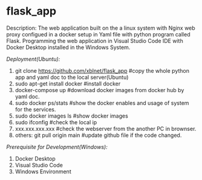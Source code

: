 # flask_app

Description: 
The web application built on the a linux system with Nginx web proxy configued in a docker setup in Yaml file with python program called Flask. 
Programming the web application in Visual Studio Code IDE with Docker Desktop installed in the Windows System.

*Deployment(Ubuntu):*
  1. git clone https://github.com/xblnet/flask_app    #copy the whole python app and yaml doc to the local server(Ubuntu)
  2. sudo apt-get install docker                      #install docker
  3. docker-compose up                                #download docker images from docker hub by yaml doc.
  4. sudo docker ps/stats                             #show the docker enables and usage of system for the services.
  5. sudo docker images ls                            #show docker images
  6. sudo ifconfig                                    #check the local ip
  7. xxx.xxx.xxx.xxx                                  #check the webserver from the another PC in brownser.
  8. others: git pull origin main #update github file if the code changed.

*Prerequisite for Development(Windows):*
  1. Docker Desktop
  2. Visual Studio Code
  3. Windows Environment

